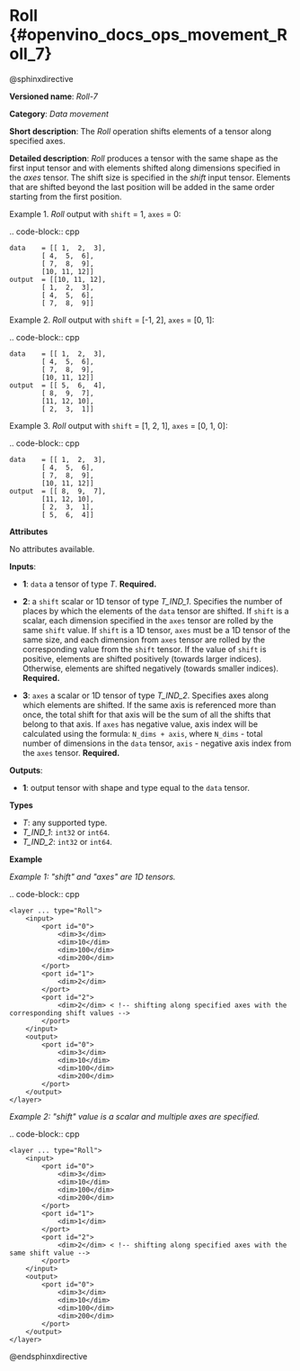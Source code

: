 # Roll {#openvino_docs_ops_movement_Roll_7}

@sphinxdirective

**Versioned name**: *Roll-7*

**Category**: *Data movement*

**Short description**: The *Roll* operation shifts elements of a tensor along specified axes.

**Detailed description**: *Roll* produces a tensor with the same shape as the first input tensor and with elements shifted along dimensions specified in the *axes* tensor. The shift size is specified in the *shift* input tensor. Elements that are shifted beyond the last position will be added in the same order starting from the first position.

Example 1. *Roll* output with ``shift`` = 1, ``axes`` = 0:

.. code-block:: cpp

    data    = [[ 1,  2,  3],
            [ 4,  5,  6],
            [ 7,  8,  9],
            [10, 11, 12]]
    output  = [[10, 11, 12],
            [ 1,  2,  3],
            [ 4,  5,  6],
            [ 7,  8,  9]]


Example 2. *Roll* output with ``shift`` = [-1, 2], ``axes`` = [0, 1]:

.. code-block:: cpp

    data    = [[ 1,  2,  3],
            [ 4,  5,  6],
            [ 7,  8,  9],
            [10, 11, 12]]
    output  = [[ 5,  6,  4],
            [ 8,  9,  7],
            [11, 12, 10],
            [ 2,  3,  1]]


Example 3. *Roll* output with ``shift`` = [1, 2, 1], ``axes`` = [0, 1, 0]:

.. code-block:: cpp

    data    = [[ 1,  2,  3],
            [ 4,  5,  6],
            [ 7,  8,  9],
            [10, 11, 12]]
    output  = [[ 8,  9,  7],
            [11, 12, 10],
            [ 2,  3,  1],
            [ 5,  6,  4]]


**Attributes**

No attributes available.

**Inputs**:

*   **1**: ``data`` a tensor of type *T*. **Required.**

*   **2**: a ``shift`` scalar or 1D tensor of type *T_IND_1*. Specifies the number of places by which the elements of the ``data`` tensor are shifted. If ``shift`` is a scalar, each dimension specified in the ``axes`` tensor are rolled by the same ``shift`` value. If ``shift`` is a 1D tensor, ``axes`` must be a 1D tensor of the same size, and each dimension from ``axes`` tensor are rolled by the corresponding value from the ``shift`` tensor. If the value of ``shift`` is positive, elements are shifted positively (towards larger indices). Otherwise, elements are shifted negatively (towards smaller indices). **Required.**

*   **3**: ``axes`` a scalar or 1D tensor of type *T_IND_2*. Specifies axes along which elements are shifted. If the same axis is referenced more than once, the total shift for that axis will be the sum of all the shifts that belong to that axis. If ``axes`` has negative value, axis index will be calculated using the formula: ``N_dims + axis``, where ``N_dims`` - total number of dimensions in the ``data`` tensor, ``axis`` - negative axis index from the ``axes`` tensor. **Required.**


**Outputs**:

*   **1**: output tensor with shape and type equal to the ``data`` tensor.

**Types**

* *T*: any supported type.
* *T_IND_1*: ``int32`` or ``int64``.
* *T_IND_2*: ``int32`` or ``int64``.

**Example**

*Example 1: "shift" and "axes" are 1D tensors.*

.. code-block:: cpp 

    <layer ... type="Roll">
        <input>
            <port id="0">
                <dim>3</dim>
                <dim>10</dim>
                <dim>100</dim>
                <dim>200</dim>
            </port>
            <port id="1">
                <dim>2</dim>
            </port>
            <port id="2">
                <dim>2</dim> < !-- shifting along specified axes with the corresponding shift values -->
            </port>
        </input>
        <output>
            <port id="0">
                <dim>3</dim>
                <dim>10</dim>
                <dim>100</dim>
                <dim>200</dim>
            </port>
        </output>
    </layer>


*Example 2: "shift" value is a scalar and multiple axes are specified.*

.. code-block:: cpp 

    <layer ... type="Roll">
        <input>
            <port id="0">
                <dim>3</dim>
                <dim>10</dim>
                <dim>100</dim>
                <dim>200</dim>
            </port>
            <port id="1">
                <dim>1</dim>
            </port>
            <port id="2">
                <dim>2</dim> < !-- shifting along specified axes with the same shift value -->
            </port>
        </input>
        <output>
            <port id="0">
                <dim>3</dim>
                <dim>10</dim>
                <dim>100</dim>
                <dim>200</dim>
            </port>
        </output>
    </layer>

@endsphinxdirective

